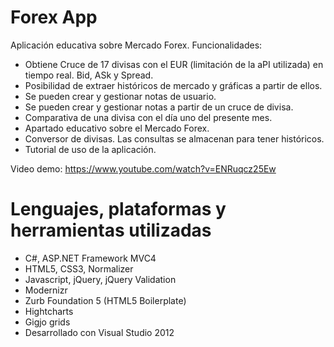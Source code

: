 Forex App
===================================================
Aplicación educativa sobre Mercado Forex. Funcionalidades:
 - Obtiene Cruce de 17 divisas con el EUR (limitación de la aPI utilizada) en tiempo real. Bid, ASk y Spread.
 - Posibilidad de extraer históricos de mercado y gráficas a partir de ellos.
 - Se pueden crear y gestionar notas de usuario.
 - Se pueden crear y gestionar notas a partir de un cruce de divisa.
 - Comparativa de una divisa con el día uno del presente mes.
 - Apartado educativo sobre el Mercado Forex.
 - Conversor de divisas. Las consultas se almacenan para tener históricos.
 - Tutorial de uso de la aplicación.
 
Video demo: https://www.youtube.com/watch?v=ENRuqcz25Ew


Lenguajes, plataformas y herramientas utilizadas
===================================================
- C#, ASP.NET Framework MVC4 
- HTML5, CSS3, Normalizer
- Javascript, jQuery, jQuery Validation
- Modernizr
- Zurb Foundation 5 (HTML5 Boilerplate)
- Hightcharts
- Gigjo grids
- Desarrollado con Visual Studio 2012
